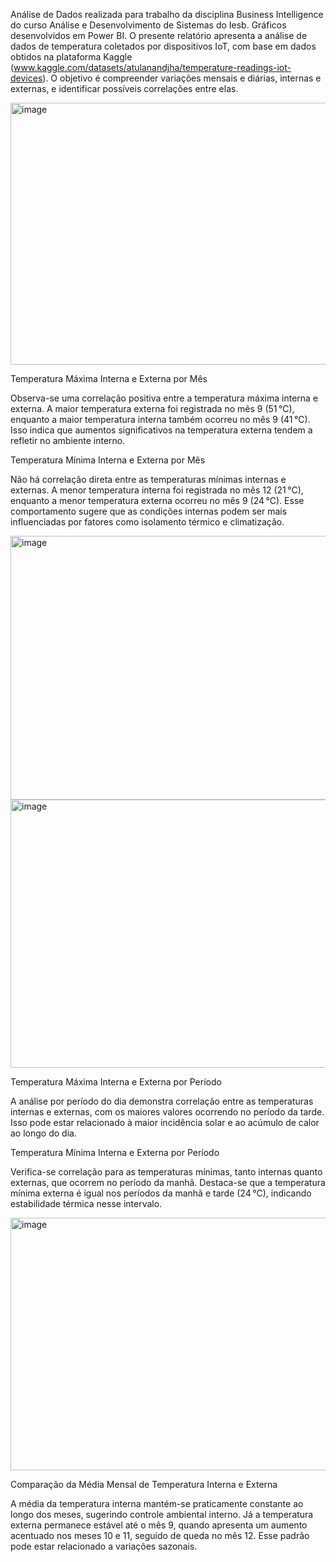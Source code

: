 Análise de Dados realizada para trabalho da disciplina Business Intelligence do curso Análise e Desenvolvimento de Sistemas do Iesb. Gráficos desenvolvidos em Power BI. O presente relatório apresenta a análise de dados de temperatura coletados por dispositivos IoT, com base em dados obtidos na plataforma Kaggle (www.kaggle.com/datasets/atulanandjha/temperature-readings-iot-devices). O objetivo é compreender variações mensais e diárias, internas e externas, e identificar possíveis correlações entre elas.

<img width="632" height="419" alt="image" src="https://github.com/user-attachments/assets/20037966-e92f-4126-b213-65e39a2a5c19" />

Temperatura Máxima Interna e Externa por Mês

Observa-se uma correlação positiva entre a temperatura máxima interna e externa. A maior temperatura externa foi registrada no mês 9 (51 °C), enquanto a maior temperatura interna também ocorreu no mês 9 (41 °C). Isso indica que aumentos significativos na temperatura externa tendem a refletir no ambiente interno.

Temperatura Mínima Interna e Externa por Mês

Não há correlação direta entre as temperaturas mínimas internas e externas. A menor temperatura interna foi registrada no mês 12 (21 °C), enquanto a menor temperatura externa ocorreu no mês 9 (24 °C). Esse comportamento sugere que as condições internas podem ser mais influenciadas por fatores como isolamento térmico e climatização.

<img width="645" height="422" alt="image" src="https://github.com/user-attachments/assets/6148585a-aa10-492d-baa5-0464937574c5" />

<img width="638" height="429" alt="image" src="https://github.com/user-attachments/assets/b5a50f47-fd12-4cec-9855-94b0c58dfd32" />


Temperatura Máxima Interna e Externa por Período

A análise por período do dia demonstra correlação entre as temperaturas internas e externas, com os maiores valores ocorrendo no período da tarde. Isso pode estar relacionado à maior incidência solar e ao acúmulo de calor ao longo do dia.

Temperatura Mínima Interna e Externa por Período

Verifica-se correlação para as temperaturas mínimas, tanto internas quanto externas, que ocorrem no período da manhã. Destaca-se que a temperatura mínima externa é igual nos períodos da manhã e tarde (24 °C), indicando estabilidade térmica nesse intervalo.

<img width="692" height="404" alt="image" src="https://github.com/user-attachments/assets/7f0a9c52-88be-40b9-934a-15fac7e00fea" />

Comparação da Média Mensal de Temperatura Interna e Externa

A média da temperatura interna mantém-se praticamente constante ao longo dos meses, sugerindo controle ambiental interno. Já a temperatura externa permanece estável até o mês 9, quando apresenta um aumento acentuado nos meses 10 e 11, seguido de queda no mês 12. Esse padrão pode estar relacionado a variações sazonais.


